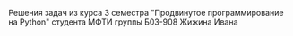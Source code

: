 Решения задач из курса 3 семестра "Продвинутое программирование на Python" студента МФТИ группы Б03-908 Жижина Ивана

